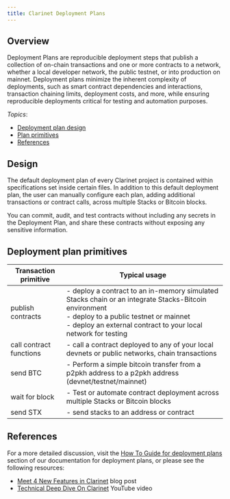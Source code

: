 ```yaml
---
title: Clarinet Deployment Plans
---
```


## Overview

Deployment Plans are reproducible deployment steps that publish a collection of on-chain transactions and one or more contracts to a network, whether a local developer network, the public testnet, or into production on mainnet. Deployment plans minimize the inherent complexity of deployments, such as smart contract dependencies and interactions, transaction chaining limits, deployment costs, and more, while ensuring reproducible deployments critical for testing and automation purposes.

*Topics*:

* [Deployment plan design](#design)
* [Plan primitives](#deployment-plan-primitives)
* [References](#references)


## Design

The default deployment plan of every Clarinet project is contained within specifications set inside certain files. In addition to this default deployment plan, the user can manually configure each plan, adding additional transactions or contract calls, across multiple Stacks or Bitcoin blocks.

You can commit, audit, and test contracts without including any secrets in the Deployment Plan, and share these contracts without exposing any sensitive information.

## Deployment plan primitives

| Transaction primitive | Typical usage |
|---|---|
| publish contracts | - deploy a contract to an in-memory simulated Stacks chain or an integrate Stacks-Bitcoin environment <br /> - deploy to a public testnet or mainnet <br /> - deploy an external contract to your local network for testing |
| call contract functions | - call a contract deployed to any of your local devnets or public networks, chain transactions |
| send BTC | - Perform a simple bitcoin transfer from a p2pkh address to a p2pkh address (devnet/testnet/mainnet)  |
| wait for block | - Test or automate contract deployment across multiple Stacks or Bitcoin blocks  |
| send STX | - send stacks to an address or contract |


## References

For a more detailed discussion, visit the [How To Guide for deployment plans](./how-to-use-deployment-plans.md) section of our documentation for deployment plans, or please see the following resources:

- [Meet 4 New Features in Clarinet](https://www.hiro.so/blog/meet-4-new-features-in-clarinet) blog post
- [Technical Deep Dive On Clarinet](https://www.youtube.com/watch?v=ciHxOGBBS18) YouTube video
